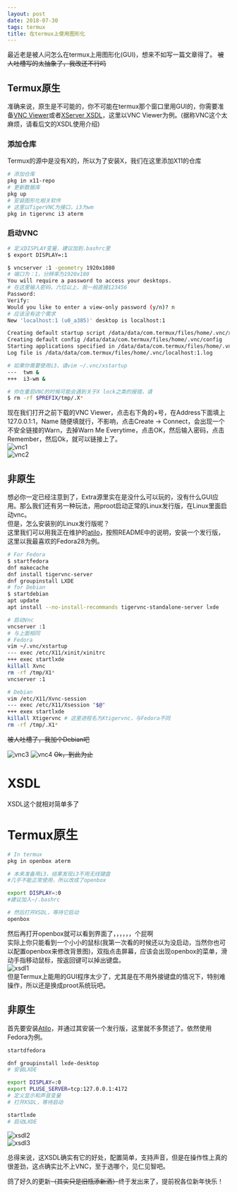 ```yaml
---
layout: post
date: 2018-07-30
tags: termux
title: 在termux上使用图形化
---
```

最近老是被人问怎么在termux上用图形化(GUI)，想来不如写一篇文章得了。
~~被人吐槽写的太抽象了，我改还不行吗~~
## Termux原生
准确来说，原生是不可能的，你不可能在termux那个窗口里用GUI的，你需要准备[VNC Viewer](https://play.google.com/store/apps/details?id=com.realvnc.viewer.android)或者[XServer XSDL](https://play.google.com/store/apps/details?id=x.org.server)，这里以VNC Viewer为例。(据称VNC这个太麻烦，请看后文的XSDL使用介绍)

### 添加仓库
Termux的源中是没有X的，所以为了安装X，我们在这里添加X11的仓库
``` bash
# 添加仓库
pkg in x11-repo
# 更新数据库
pkg up
# 安装图形化相关软件
# 这里以TigerVNC为接口，i3为wm
pkg in tigervnc i3 aterm
```

### 启动VNC
``` bash
# 定义DISPLAY变量，建议加到.bashrc里
$ export DISPLAY=:1

$ vncserver :1 -geometry 1920x1080                          
# 端口为：1，分辨率为1920x180
You will require a password to access your desktops.
# 在这里输入密码，六位以上，我一般直接123456
Password:
Verify:
Would you like to enter a view-only password (y/n)? n
# 应该没有这个需求
New 'localhost:1 (u0_a385)' desktop is localhost:1

Creating default startup script /data/data/com.termux/files/home/.vnc/xstartup
Creating default config /data/data/com.termux/files/home/.vnc/config
Starting applications specified in /data/data/com.termux/files/home/.vnc/xstartup
Log file is /data/data/com.termux/files/home/.vnc/localhost:1.log

# 如果你需要使用i3，请vim ~/.vnc/xstartup
---  twm &
+++  i3-wm &

# 你在重启VNC的时候可能会遇到关于X lock之类的报错，请
$ rm -rf $PREFIX/tmp/.X*
```
现在我们打开之前下载的VNC Viewer，点击右下角的+号，在Address下面填上127.0.0.1:1，Name 随便填就行，不影响，点击Create -> Connect，会出现一个不安全链接的Warn，去掉Warn Me Everytime，点击OK，然后输入密码，点击Remember，然后Ok，就可以链接上了。  
![vnc1](/assets/img/vnc1.png)  
![vnc2](/assets/img/vnc2.png)  


## 非原生
想必你一定已经注意到了，Extra源里实在是没什么可以玩的，没有什么GUI应用。那么我们还有另一种玩法，用proot启动正常的Linux发行版，在Linux里面启动vnc。  
但是，怎么安装别的Linux发行版呢？  
这里我们可以用我正在维护的[atilo](https://github.com/YadominJinta/atilo)，按照README中的说明，安装一个发行版，这里以我最喜欢的Fedora28为例。  
``` bash
# For Fedora
$ startfedora
dnf makecache
dnf install tigervnc-server 
dnf groupinstall LXDE
# for Debian
$ startdebian
apt update
apt install --no-install-recommands tigervnc-standalone-server lxde

# 启动Vnc
vncserver :1
# 与上面相同
# Fedora
vim ~/.vnc/xstartup
--- exec /etc/X11/xinit/xinitrc
+++ exec startlxde
killall Xvnc
rm -rf /tmp/X1*
vncserver :1

# Debian 
vim /etc/X11/Xvnc-session
--- exec /etc/X11/Xsession "$@"
+++ exex startlxde
killall Xtigervnc # 这里进程名为Xtigervnc，与Fedora不同
rm -rf /tmp/.X1*
```

~~被人吐槽了，我加个Debian吧~~

![vnc3](/assets/img/vnc3.png)
![vnc4](/assets/img/vnc4.png)
~~Ok，到此为止~~

# XSDL
XSDL这个就相对简单多了
# Termux原生
``` bash
# In termux
pkg in openbox aterm

# 本来准备用i3，结果发现i3不用无线键盘
#几乎不能正常使用，所以改成了openbox

export DISPLAY=:0 
#建议加入~/.bashrc

# 然后打开XSDL，等待它启动
openbox 

```
然后再打开openbox就可以看到界面了，，，，，，个屁啊  
实际上你只能看到一个小小的鼠标(我第一次看的时候还以为没启动，当然你也可以配置openbox来修改背景图)，双指点击屏幕，应该会出现openbox的菜单，滑动手指移动鼠标，按返回键可以掉出键盘。  
![xsdl1](/assets/img/xsdl1.png)  
但是Termux上能用的GUI程序太少了，尤其是在不用外接键盘的情况下，特别难操作，所以还是换成proot系统玩吧。

## 非原生
首先要安装[Atilo](https://github.co/YadominJinta/atilo)，并通过其安装一个发行版，这里就不多赘述了。依然使用Fedora为例。  
``` bash
startdfedora

dnf groupinstall lxde-desktop
# 安装LXDE

export DISPLAY=:0
export PLUSE_SERVER=tcp:127.0.0.1:4172
# 定义显示和声音变量
# 打开XSDL，等待启动

startlxde
# 启动LXDE
```
![xsdl2](/assets/img/xsdl2.png)  
![xsdl3](/assets/img/xsdl3.png)  
  
总得来说，这XSDL确实有它的好处，配置简单，支持声音，但是在操作性上真的很差劲，这点确实比不上VNC，至于选哪个，见仁见智吧。  

鸽了好久的更新~~（其实只是旧瓶添新酒）~~终于发出来了，提前祝各位新年快乐！
